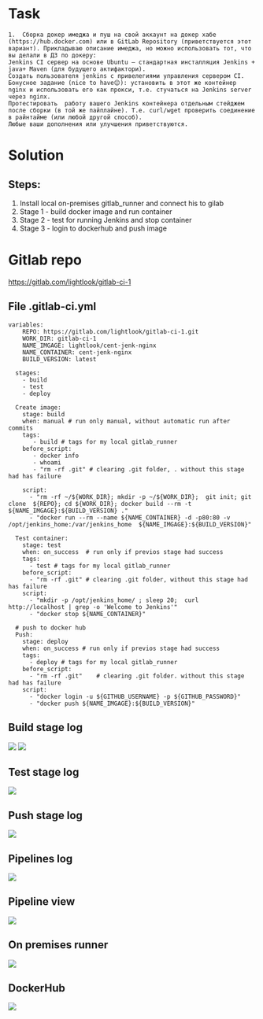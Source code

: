 # Task 
```
1.	Сборка докер имеджа и пуш на свой аккаунт на докер хабе (https://hub.docker.com) или в GitLab Repository (приветствуется этот вариант). Прикладываю описание имеджа, но можно использовать тот, что вы делали в ДЗ по докеру:
Jenkins CI сервер на основе Ubuntu – стандартная инсталляция Jenkins + java+ Maven (для будущего актифактори). 
Создать пользователя jenkins с привелегиями управления сервером CI.
Бонусное задание (nice to have😊): установить в этот же контейнер nginx и использовать его как прокси, т.е. стучаться на Jenkins server через nginx.
Протестировать  работу вашего Jenkins контейнера отдельным стейджем после сборки (в той же пайплайне). Т.е. curl/wget проверить соединение в райнтайме (или любой другой способ).
Любые ваши дополнения или улучшения приветствуются.
```
# Solution

## Steps:
1. Install local on-premises gitlab_runner and connect his to gilab
2. Stage 1 - build docker image and run container
3. Stage 2 - test for running Jenkins and stop container
4. Stage 3 - login to dockerhub and push image

# Gitlab repo
https://gitlab.com/lightlook/gitlab-ci-1


## File .gitlab-ci.yml
```
variables:
    REPO: https://gitlab.com/lightlook/gitlab-ci-1.git
    WORK_DIR: gitlab-ci-1
    NAME_IMGAGE: lightlook/cent-jenk-nginx
    NAME_CONTAINER: cent-jenk-nginx
    BUILD_VERSION: latest
   
  stages:
    - build
    - test
    - deploy
 
  Create image:
    stage: build
    when: manual # run only manual, without automatic run after commits
    tags: 
       - build # tags for my local gitlab_runner
    before_script:
       - docker info
       - whoami
       - "rm -rf .git" # clearing .git folder, . without this stage had has failure
      
    script:
      - "rm -rf ~/${WORK_DIR}; mkdir -p ~/${WORK_DIR};  git init; git clone  ${REPO}; cd ${WORK_DIR}; docker build --rm -t ${NAME_IMGAGE}:${BUILD_VERSION} ."
      - "docker run --rm --name ${NAME_CONTAINER} -d -p80:80 -v /opt/jenkins_home:/var/jenkins_home  ${NAME_IMGAGE}:${BUILD_VERSION}"
    
  Test container:
    stage: test
    when: on_success  # run only if previos stage had success
    tags: 
      - test # tags for my local gitlab_runner
    before_script: 
      - "rm -rf .git" # clearing .git folder, without this stage had has failure
    script:
      - "mkdir -p /opt/jenkins_home/ ; sleep 20;  curl http://localhost | grep -o 'Welcome to Jenkins'"
      - "docker stop ${NAME_CONTAINER}"
 
  # push to docker hub
  Push:  
    stage: deploy
    when: on_success # run only if previos stage had success
    tags: 
      - deploy # tags for my local gitlab_runner
    before_script: 
      - "rm -rf .git"    # clearing .git folder. without this stage had has failure
    script: 
      - "docker login -u ${GITHUB_USERNAME} -p ${GITHUB_PASSWORD}"
      - "docker push ${NAME_IMGAGE}:${BUILD_VERSION}"
```
## Build stage log
![](https://github.com/fenixra73/Dnipro_DevOps_int_2020/raw/master/task4-gitlab-pipeline1/screenshot/pic1.png  )
![](https://github.com/fenixra73/Dnipro_DevOps_int_2020/raw/master/task4-gitlab-pipeline1/screenshot/pic2.png  )

## Test stage log

![](https://github.com/fenixra73/Dnipro_DevOps_int_2020/raw/master/task4-gitlab-pipeline1/screenshot/pic3.png  )

## Push stage log 
![](https://github.com/fenixra73/Dnipro_DevOps_int_2020/raw/master/task4-gitlab-pipeline1/screenshot/pic4.png  )

## Pipelines log
![](https://github.com/fenixra73/Dnipro_DevOps_int_2020/raw/master/task4-gitlab-pipeline1/screenshot/pic5.png  )

## Pipeline view

![](https://github.com/fenixra73/Dnipro_DevOps_int_2020/raw/master/task4-gitlab-pipeline1/screenshot/pic7.png  )

## On premises runner

![](https://github.com/fenixra73/Dnipro_DevOps_int_2020/raw/master/task4-gitlab-pipeline1/screenshot/pic6.png  )


## DockerHub

![](https://github.com/fenixra73/Dnipro_DevOps_int_2020/raw/master/task4-gitlab-pipeline1/screenshot/pic8.png  )


